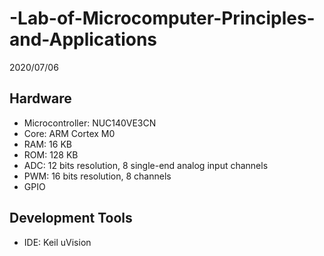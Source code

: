 # -Lab-of-Microcomputer-Principles-and-Applications
2020/07/06
## Hardware
  * Microcontroller: NUC140VE3CN
  * Core: ARM Cortex M0
  * RAM: 16 KB
  * ROM: 128 KB
  * ADC: 12 bits resolution, 8 single-end analog input channels
  * PWM: 16 bits resolution, 8 channels
  * GPIO
## Development Tools
  * IDE: Keil uVision
